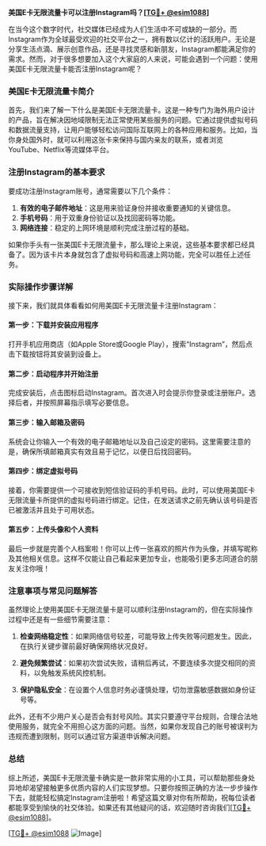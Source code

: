 **美国E卡无限流量卡可以注册Instagram吗？[[TG💪+ @esim1088](https://t.me/s/esim1088)]**

在当今这个数字时代，社交媒体已经成为人们生活中不可或缺的一部分。而Instagram作为全球最受欢迎的社交平台之一，拥有数以亿计的活跃用户。无论是分享生活点滴、展示创意作品，还是寻找灵感和新朋友，Instagram都能满足你的需求。然而，对于很多想要加入这个大家庭的人来说，可能会遇到一个问题：使用美国E卡无限流量卡能否注册Instagram呢？

### 美国E卡无限流量卡简介

首先，我们来了解一下什么是美国E卡无限流量卡。这是一种专门为海外用户设计的产品，旨在解决因地域限制无法正常使用某些服务的问题。它通过提供虚拟号码和数据流量支持，让用户能够轻松访问国际互联网上的各种应用和服务。比如，当你身处国外时，就可以利用这张卡来保持与国内亲友的联系，或者浏览YouTube、Netflix等流媒体平台。

### 注册Instagram的基本要求

要成功注册Instagram账号，通常需要以下几个条件：
1. **有效的电子邮件地址**：这是用来验证身份并接收重要通知的关键信息。
2. **手机号码**：用于双重身份验证以及找回密码等功能。
3. **网络连接**：稳定的上网环境是顺利完成注册过程的基础。

如果你手头有一张美国E卡无限流量卡，那么理论上来说，这些基本要求都已经具备了。因为该卡片本身就包含了虚拟号码和高速上网功能，完全可以胜任上述任务。

### 实际操作步骤详解

接下来，我们就具体看看如何用美国E卡无限流量卡注册Instagram：

#### 第一步：下载并安装应用程序
打开手机应用商店（如Apple Store或Google Play），搜索“Instagram”，然后点击下载按钮将其安装到设备上。

#### 第二步：启动程序并开始注册
完成安装后，点击图标启动Instagram。首次进入时会提示你登录或注册账户。选择后者，并按照屏幕指示填写必要信息。

#### 第三步：输入邮箱及密码
系统会让你输入一个有效的电子邮箱地址以及自己设定的密码。这里需要注意的是，确保所填邮箱真实有效且易于记忆，以便日后找回密码。

#### 第四步：绑定虚拟号码
接着，你需要提供一个可接收到短信验证码的手机号码。此时，可以使用美国E卡无限流量卡所提供的虚拟号码进行绑定。记住，在发送请求之前先确认该号码是否已被激活并且处于可用状态。

#### 第五步：上传头像和个人资料
最后一步就是完善个人档案啦！你可以上传一张喜欢的照片作为头像，并填写昵称及其他相关信息。这样不仅能让自己看起来更加专业，也能吸引更多志同道合的朋友关注你哦！

### 注意事项与常见问题解答

虽然理论上使用美国E卡无限流量卡是可以顺利注册Instagram的，但在实际操作过程中还是有一些细节需要注意：

1. **检查网络稳定性**：如果网络信号较差，可能导致上传失败等问题发生。因此，在执行关键步骤前最好确保网络状况良好。
   
2. **避免频繁尝试**：如果初次尝试失败，请稍后再试，不要连续多次提交相同的资料，以免触发系统风控机制。
   
3. **保护隐私安全**：在设置个人信息时务必谨慎处理，切勿泄露敏感数据如身份证号等。

此外，还有不少用户关心是否会有封号风险。其实只要遵守平台规则，合理合法地使用服务，就完全不用担心这方面的问题。当然，如果你发现自己的账号被误判为违规而遭到限制，则可以通过官方渠道申诉解决问题。

### 总结

综上所述，美国E卡无限流量卡确实是一款非常实用的小工具，可以帮助那些身处异地却渴望接触更多优质内容的人们实现梦想。只要你按照正确的方法一步步操作下去，就能轻松搞定Instagram注册啦！希望这篇文章对你有所帮助，祝每位读者都能享受到愉快的社交体验。如果还有其他疑问的话，欢迎随时咨询我们[[TG💪+ @esim1088](https://t.me/s/esim1088)]。

[[TG💪+ @esim1088](https://t.me/s/esim1088) ![Image](https://i.postimg.cc/4NQfJmqS/Snipaste-2025-05-13-00-14-12.png)]